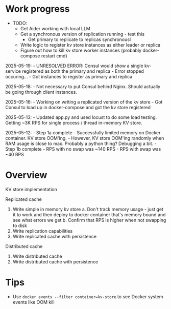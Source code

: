 # Work progress

- TODO:
    - Get Aider working with local LLM
    - Get a synchronous version of replication running - test this
        - Get primary to replicate to replicas synchronousl
    - Write logic to register kv store instances as either leader or
        replica
    - Figure out how to kill kv store worker instances (probably
        docker-compose restart cmd)

2025-05-19:
    - UNRESOLVED ERROR: Consul would show a single kv-service registered as both the primary and replica
        - Error stopped occuring...
    - Got instances to register as primary and replica

2025-05-18:
    - Not necessary to put Consul behind Nginx. Should actually be going through
        client instances.

2025-05-16:
    - Working on writing a replicated version of the kv store
    - Got Consul to load up in docker-compose and got the kv store registered

2025-05-13:
    - Updated app.py and used locust to do some load testing. Getting ~3K RPS
        for single process / thread in-memory KV store.

2025-05-12:
    - Step 1a complete
        - Successfully limited memory on Docker container. KV store OOM'ing.
        - However, KV store OOM'ing randomly when RAM usage is close to max.
          Probably a python thing? Debugging a bit.
    - Step 1b complete
        - RPS with no swap was ~140 RPS
        - RPS with swap was ~40 RPS

# Overview

KV store implementation

Replicated cache
1. Write simple in memory kv store
    a. Don't track memory usage - just get it to work and then deploy to docker
        container that's memory bound and see what errors we get
    b. Confirm that RPS is higher when not swapping to disk
2. Write replication capabilities
3. Write replicated cache with persistence

Distributed cache
1. Write distributed cache
2. Write distributed cache with persistence

# Tips

* Use `docker events --filter container=kv-store` to see Docker system events like OOM kill